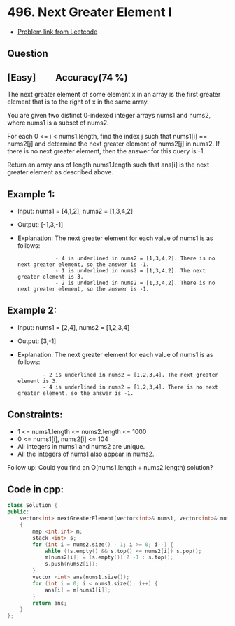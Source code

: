 # 496. Next Greater Element I
- [Problem link from Leetcode](https://leetcode.com/problems/next-greater-element-i/)
## Question
## [Easy] &nbsp;&nbsp;&nbsp;&nbsp;&nbsp;&nbsp;&nbsp; Accuracy(74 %)
The next greater element of some element x in an array is the first greater element that is to the right of x in the same array.

You are given two distinct 0-indexed integer arrays nums1 and nums2, where nums1 is a subset of nums2.

For each 0 <= i < nums1.length, find the index j such that nums1[i] == nums2[j] and determine the next greater element of nums2[j] in nums2. If there is no next greater element, then the answer for this query is -1.

Return an array ans of length nums1.length such that ans[i] is the next greater element as described above.
## Example 1:
- Input: nums1 = [4,1,2], nums2 = [1,3,4,2]
- Output: [-1,3,-1]
- Explanation: The next greater element for each value of nums1 is as follows:
  
                  - 4 is underlined in nums2 = [1,3,4,2]. There is no next greater element, so the answer is -1.
                  - 1 is underlined in nums2 = [1,3,4,2]. The next greater element is 3.
                  - 2 is underlined in nums2 = [1,3,4,2]. There is no next greater element, so the answer is -1.
## Example 2:
- Input: nums1 = [2,4], nums2 = [1,2,3,4]
- Output: [3,-1]
- Explanation: The next greater element for each value of nums1 is as follows:
  
              - 2 is underlined in nums2 = [1,2,3,4]. The next greater element is 3.
              - 4 is underlined in nums2 = [1,2,3,4]. There is no next greater element, so the answer is -1.
## Constraints:
- 1 <= nums1.length <= nums2.length <= 1000
- 0 <= nums1[i], nums2[i] <= 104
- All integers in nums1 and nums2 are unique.
- All the integers of nums1 also appear in nums2.
 
Follow up: Could you find an O(nums1.length + nums2.length) solution?
## Code in cpp:
```cpp
class Solution {
public:
    vector<int> nextGreaterElement(vector<int>& nums1, vector<int>& nums2) 
    {
        map <int,int> m;
        stack <int> s;
        for (int i = nums2.size() - 1; i >= 0; i--) {
            while (!s.empty() && s.top() <= nums2[i]) s.pop();
            m[nums2[i]] = (s.empty()) ? -1 : s.top();
            s.push(nums2[i]);
        }
        vector <int> ans(nums1.size());
        for (int i = 0; i < nums1.size(); i++) {
            ans[i] = m[nums1[i]];
        }
        return ans;
    }
};
```
